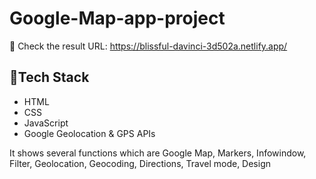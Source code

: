 # Google-Map-app-project
:round_pushpin: Check the result URL: https://blissful-davinci-3d502a.netlify.app/

## 🔨Tech Stack

* HTML
* CSS
* JavaScript
* Google Geolocation & GPS APIs


It shows several functions which are Google Map, Markers, Infowindow, Filter, Geolocation, Geocoding, Directions, Travel mode, Design
